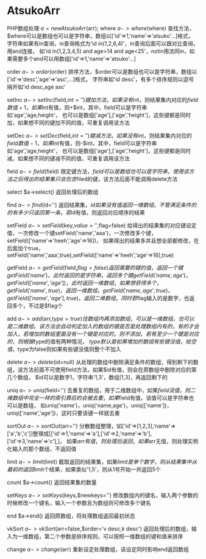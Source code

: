 # AtsukoArr
PHP数组处理
$a=new AtsukoArr($arr);
where
$a->where($where)
查找方法，$where可以是数组也可以是字符串，数组以['id'=>1,'name'=>'atsuko'...]格式，
字符串如果有in查询，in查询格式为'id in(1,2,6,4)'，in查询后面可以跟对比查询，用and连接，
如'id in(1,2,3,4,5) and age>14 and age<25'，notin用法同in，如果需要多个and可以用数组['id'=>1,'name'=>'atsuko'...]

order
$a->order($order)
排序方法，$order可以是数组也可以是字符串，数组以['id'=>'desc','age'=>'asc',...]格式，
字符串如'id desc'，有多个排序规则以逗号隔开如'id desc,age asc'

setInc
$a->setInc($field,$int='')
键加方法，如果没有$int，则结果集内对应的$field数值+1，如果$int有值，则+$int，其中，field可以是字符串如'age','age,height'，
也可以是数组['age'],['age','height']，这些键都是同时加，如果想不同的键加不同的值，可重复调用该方法

setDec
$a->setDec($field,$int='')
键减方法，如果没有$int，则结果集内对应的$field数值-1，如果$int有值，则-$int，其中，field可以是字符串如'age','age,height'，
也可以是数组['age'],['age','height']，这些键都是同时减，如果想不同的键减不同的值，可重复调用该方法

field
$a->field($field)
限定键方法，$field可以是数组也可以是字符串，使用该方法之后得出的结果集只会包含$filed的键，该方法后面不能调用delete方法

select
$a->select()
返回处理后的数组

find
$a->find($id='')
返回结果集，$id如果没有值返回一维数组，不管满足条件的的有多少只返回第一条，若$id有值，则返回对应顺序的结果

setField
$a->setField($key,$value='',$flag=false)
给得出的结果集的对应键设定值，一次修改一个键setField('name','aaa')，一次修改多个键，setField(['name'=>'heeh','age'=>16])，
如果得出的结果多并且想全部都修改，在后面加个true，setField('name','aaa',true),setField(['name'=>'heeh','age'=>16],true)

getField
$a->getField($field,$flag=false)
返回需要的键的值，返回一个键getField('name')，此时返回的是字符串，返回多个键getField('name,age')，getField(['name','age'])，
此时返回一维数组，如果想获得多个，getField('name',true)，返回一维数组，getField('name,age',true)，getField(['name','age'],true)，
返回二维数组，同时若$flag输入的是数字，也返回多个，不过是$flag个

add
$a->add($arr,$type=true)
往数组内再添加数组，可以是一维数组，也可以是二维数组，该方法会自动判定加入的数组的键是否是处理数组内有的，有的才会加入，
若增加的数组里面没有一个键是对应的，则不添加，若有至少一个键是对应的，则根据$type的值有两种情况，
$type默认是如果增加的数组有些键没值，给空值，$type为false则如果有些键没值则整个不加入

delete
$a->delete($id=null)
从处理的数组中删除满足条件的数组，得到剩下的数组，该方法前面不可使用field方法，如果$id有值，则会在原数组中删除对应的第几个数组，
$id可以是数字1，字符串'1,3'，数组[1,3]，再返回剩下的

uniq
$a->uniq($field='')
去重复的数组，用于二维数组中，如果$field没值，则二维数组中完全一样的索引靠后的会被去重，如果$field有值，该值可以是字符串也可以是数组，
如uniq('name')，uniq('name,age')，uniq(['name'])，uniq(['name','age'])，这时只要该键一样就去重

sortOut
$a->sortOut($arr='')
分散数组整理，如['id'=>[1,2,3],'name'=>['a','b','c']]整理成[['id'=>1,'name'=>'a'],['id'=>2,'name'=>'b'],['id'=>3,'name'=>'c'],]，
如果$arr有值，则处理后返回，如果$arr无值，则处理实例化输入的那个数组，不返回值

limit
$a->limit($limit)
截取返回的结果集，如果$limit是单个数字，则从结果集中从最前的返回$limit个结果，如果类似'1,5'，则从1号开始一共返回5个

count
$a->count()
返回结果集的数量

setKeys
$a->setKeys($keys,$newkeys='')
修改数组内的键名，输入两个参数的时候修改一个键名，输入一个参数且为数组则可修改多个键名

end
$a->end()
返回原数组，将处理数组返回最初状态

vkSort
$a->vkSort($arr=false,$order='v desc,k desc')
返回处理后的数组，输入为一维数组，第二个参数是排序规则，可以按照一维数组的键和值来排序

change
$a->change($arr)
重新设定处理数组，该设定同时影响end返回数组